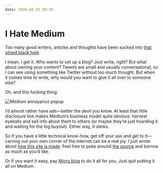 ```yaml
---
date: 2020-02-25 20:39
---
```


# I Hate Medium

Too many good writers, articles and thoughts have been sucked into [that siloed black hole](https://medium.com).

<!-- excerpt --> 

I mean, I get it. Who wants to set up a blog? Just write, right? But what about owning your content? Tweets are small and usually conversational, so I can see using something like Twitter without too much thought. But when it comes time to write, why would you want to give it all over to someone else?

Oh, and this fucking thing:

![Medium annoyance popup](/images/medium-annoyance.png)

I’d almost rather have ads—better the devil you know. At least that little disclosure line makes Medium’s business model quite obvious: harvest eyeballs and sell info about them to others (or maybe they’re just hoarding it and waiting for the big buyout). Either way, it stinks.

So if you have a little technical know-how, get off your ass and get to it—carving out your own corner of the internet can be a real joy. I just wrote about [how this site is made](/words/a-new-year-a-new-site). Feel free to poke around [the source](https://github.com/peteschaffner/peteschaffner.com) and borrow as much as you’d like.

Or if you want it easy, pay [Micro.blog](https://micro.blog) to do it all for you. Just quit putting it all on Medium.